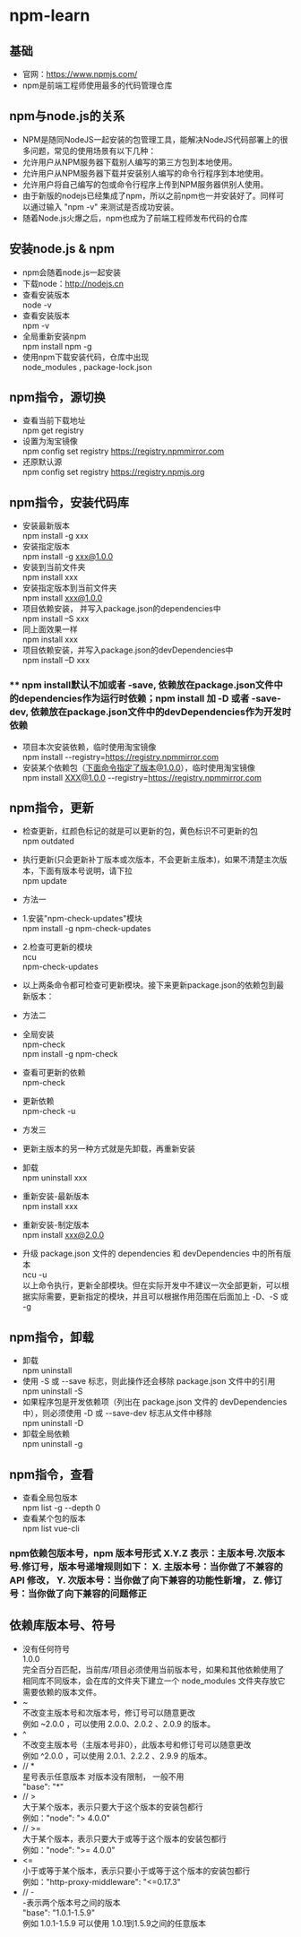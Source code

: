 # npm-learn
## 基础
- 官网：https://www.npmjs.com/
- npm是前端工程师使用最多的代码管理仓库
## npm与node.js的关系
- NPM是随同NodeJS一起安装的包管理工具，能解决NodeJS代码部署上的很多问题，常见的使用场景有以下几种：
- 允许用户从NPM服务器下载别人编写的第三方包到本地使用。
- 允许用户从NPM服务器下载并安装别人编写的命令行程序到本地使用。
- 允许用户将自己编写的包或命令行程序上传到NPM服务器供别人使用。
- 由于新版的nodejs已经集成了npm，所以之前npm也一并安装好了。同样可以通过输入 "npm -v" 来测试是否成功安装。
- 随着Node.js火爆之后，npm也成为了前端工程师发布代码的仓库

## 安装node.js & npm
- npm会随着node.js一起安装
- 下载node：http://nodejs.cn
- 查看安装版本  
  node -v
- 查看安装版本  
  npm -v
- 全局重新安装npm  
  npm install npm -g
- 使用npm下载安装代码，仓库中出现  
  node_modules , package-lock.json

## npm指令，源切换
- 查看当前下载地址  
  npm get registry
- 设置为淘宝镜像  
  npm config set registry https://registry.npmmirror.com 
- 还原默认源  
  npm config set registry https://registry.npmjs.org
## npm指令，安装代码库
- 安装最新版本  
  npm install -g xxx
- 安装指定版本  
  npm install -g xxx@1.0.0
- 安装到当前文件夹  
  npm install xxx
- 安装指定版本到当前文件夹  
  npm install xxx@1.0.0
- 项目依赖安装， 并写入package.json的dependencies中  
  npm install –S xxx
- 同上面效果一样  
  npm install xxx
- 项目依赖安装，并写入package.json的devDependencies中  
  npm install –D xxx

### ** npm install默认不加或者 -save, 依赖放在package.json文件中的dependencies作为运行时依赖；npm install 加 -D 或者 -save-dev, 依赖放在package.json文件中的devDependencies作为开发时依赖  
  
- 项目本次安装依赖，临时使用淘宝镜像  
  npm install --registry=https://registry.npmmirror.com
- 安装某个依赖包（下面命令指定了版本@1.0.0），临时使用淘宝镜像  
  npm install XXX@1.0.0 --registry=https://registry.npmmirror.com
## npm指令，更新
- 检查更新，红颜色标记的就是可以更新的包，黄色标识不可更新的包  
  npm outdated    
- 执行更新(只会更新补丁版本或次版本，不会更新主版本)，如果不清楚主次版本，下面有版本号说明，请下拉  
  npm update  
- 方法一
- 1.安装"npm-check-updates"模块  
npm install -g npm-check-updates  
- 2.检查可更新的模块  
ncu  
npm-check-updates  
- 以上两条命令都可检查可更新模块。接下来更新package.json的依赖包到最新版本： 

- 方法二
- 全局安装  
npm-check  
npm install -g npm-check  
- 查看可更新的依赖  
npm-check  
- 更新依赖  
npm-check -u  
- 方发三
- 更新主版本的另一种方式就是先卸载，再重新安装  
- 卸载  
npm uninstall xxx  
- 重新安装-最新版本  
npm install xxx  
- 重新安装-制定版本  
npm install xxx@2.0.0  

- 升级 package.json 文件的 dependencies 和 devDependencies 中的所有版本  
ncu -u  
以上命令执行，更新全部模块。但在实际开发中不建议一次全部更新，可以根据实际需要，更新指定的模块，并且可以根据作用范围在后面加上 -D、-S 或 -g  

## npm指令，卸载
- 卸载  
  npm uninstall <package-name>  
- 使用 -S 或 --save 标志，则此操作还会移除 package.json 文件中的引用  
  npm uninstall -S <package-name>  
- 如果程序包是开发依赖项（列出在 package.json 文件的   devDependencies 中），则必须使用 -D 或 --save-dev 标志从文件中移除  
  npm uninstall -D <package-name>   
- 卸载全局依赖  
  npm uninstall -g <package-name>   
## npm指令，查看
- 查看全局包版本  
  npm list -g --depth 0
- 查看某个包的版本  
  npm list vue-cli
### npm依赖包版本号，npm 版本号形式 X.Y.Z 表示：主版本号.次版本号.修订号，版本号递增规则如下： X. 主版本号：当你做了不兼容的 API 修改， Y. 次版本号：当你做了向下兼容的功能性新增， Z. 修订号：当你做了向下兼容的问题修正

## 依赖库版本号、符号
- 没有任何符号  
  1.0.0  
  完全百分百匹配，当前库/项目必须使用当前版本号，如果和其他依赖使用了相同库不同版本，会在库的文件夹下建立一个 node_modules 文件夹存放它需要依赖的版本文件。
- ~  
  不改变主版本号和次版本号，修订号可以随意更改  
  例如 ~2.0.0 ，可以使用 2.0.0、2.0.2 、2.0.9 的版本。
- ^  
  不改变主版本号（主版本号非0），此版本号和修订号可以随意更改  
  例如 ^2.0.0 ，可以使用 2.0.1、2.2.2 、2.9.9 的版本。
- // *  
  星号表示任意版本 对版本没有限制， 一般不用  
  "base": "*"
- // >  
  大于某个版本，表示只要大于这个版本的安装包都行  
  例如："node": "> 4.0.0"
- // >=  
  大于某个版本，表示只要大于或等于这个版本的安装包都行  
  例如："node": ">= 4.0.0"  
- <=  
  小于或等于某个版本，表示只要小于或等于这个版本的安装包都行  
  例如："http-proxy-middleware": "<=0.17.3"  
- // -  
  -表示两个版本号之间的版本  
  "base": "1.0.1-1.5.9"  
  例如 1.0.1-1.5.9 可以使用 1.0.1到1.5.9之间的任意版本  









